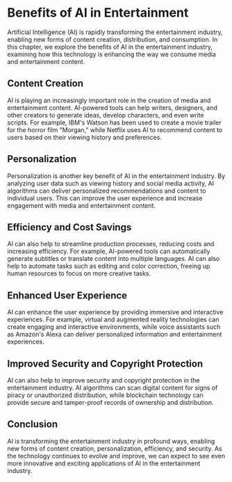Benefits of AI in Entertainment
=======================================================================

Artificial Intelligence (AI) is rapidly transforming the entertainment industry, enabling new forms of content creation, distribution, and consumption. In this chapter, we explore the benefits of AI in the entertainment industry, examining how this technology is enhancing the way we consume media and entertainment content.

Content Creation
----------------

AI is playing an increasingly important role in the creation of media and entertainment content. AI-powered tools can help writers, designers, and other creators to generate ideas, develop characters, and even write scripts. For example, IBM's Watson has been used to create a movie trailer for the horror film "Morgan," while Netflix uses AI to recommend content to users based on their viewing history and preferences.

Personalization
---------------

Personalization is another key benefit of AI in the entertainment industry. By analyzing user data such as viewing history and social media activity, AI algorithms can deliver personalized recommendations and content to individual users. This can improve the user experience and increase engagement with media and entertainment content.

Efficiency and Cost Savings
---------------------------

AI can also help to streamline production processes, reducing costs and increasing efficiency. For example, AI-powered tools can automatically generate subtitles or translate content into multiple languages. AI can also help to automate tasks such as editing and color correction, freeing up human resources to focus on more creative tasks.

Enhanced User Experience
------------------------

AI can enhance the user experience by providing immersive and interactive experiences. For example, virtual and augmented reality technologies can create engaging and interactive environments, while voice assistants such as Amazon's Alexa can deliver personalized information and entertainment experiences.

Improved Security and Copyright Protection
------------------------------------------

AI can also help to improve security and copyright protection in the entertainment industry. AI algorithms can scan digital content for signs of piracy or unauthorized distribution, while blockchain technology can provide secure and tamper-proof records of ownership and distribution.

Conclusion
----------

AI is transforming the entertainment industry in profound ways, enabling new forms of content creation, personalization, efficiency, and security. As the technology continues to evolve and improve, we can expect to see even more innovative and exciting applications of AI in the entertainment industry.
